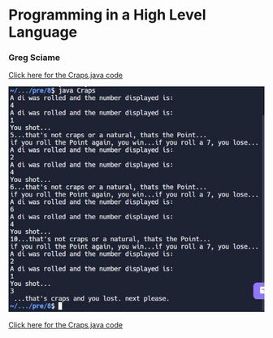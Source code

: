 # Programming in a High Level Language


### Greg Sciame


[Click here for the Craps.java code](https://github.com/hunter-teacher-cert/cohort-3-summer-work-sciame/blob/master/programming/pre/8/Craps.java)

![Craps Game from pre-work](/images/craps_.JPG)


<a href = "https://github.com/hunter-teacher-cert/cohort-3-summer-work-sciame/blob/master/programming/pre/8/Craps.java">Click here for the Craps.java code</a>
